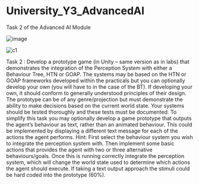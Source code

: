 # University_Y3_AdvancedAI
Task 2 of the Advanced AI Module 

![image](https://user-images.githubusercontent.com/71638063/134482493-778e52c3-f6fd-4fba-a72b-a03160d1096a.png)

![c1](https://user-images.githubusercontent.com/71638063/134482523-dfa04f43-6517-4715-8a48-7552a617b547.PNG)


Task 2 :  Develop a prototype game (in Unity – same version as in labs)  that demonstrates the integration of the Perception System with either a Behaviour Tree,  HTN or GOAP. The systems may be based on the HTN or GOAP frameworks developed within the practicals but you can optionally develop your own (you will have to in the case of the BT). If developing your own, it should conform to generally understood principles of their design. The prototype can be of any genre/projection but must demonstrate the ability to make decisions based on the current world state. Your systems should be tested thoroughly and these tests must be documented. To simplify this task you may optionally develop a game prototype that outputs the agent’s behaviour as text, rather than an animated behaviour. This could be implemented by displaying a different text message for each of the actions the agent performs. 
Hint: First select the behaviour system you wish to integrate the perception system with. Then implement some basic actions that provides the agent with two or three alternative behaviours/goals. Once this is running correctly integrate the perception system, which will change the world state used to determine which actions the agent should execute. If taking a text output approach the stimuli could be hard coded into the prototype (60%).
